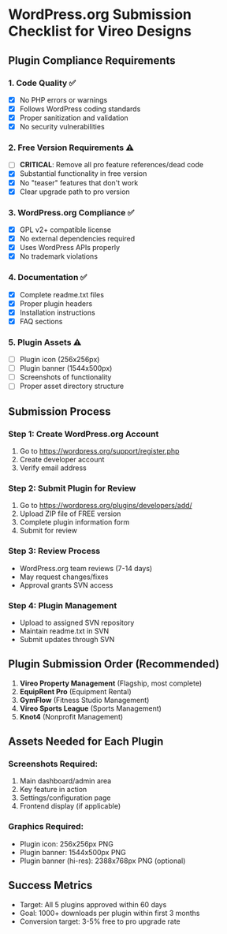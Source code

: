 # WordPress.org Submission Checklist for Vireo Designs

## Plugin Compliance Requirements

### 1. Code Quality ✅
- [x] No PHP errors or warnings
- [x] Follows WordPress coding standards
- [x] Proper sanitization and validation
- [x] No security vulnerabilities

### 2. Free Version Requirements ⚠️
- [ ] **CRITICAL**: Remove all pro feature references/dead code
- [x] Substantial functionality in free version
- [x] No "teaser" features that don't work
- [x] Clear upgrade path to pro version

### 3. WordPress.org Compliance ✅
- [x] GPL v2+ compatible license
- [x] No external dependencies required
- [x] Uses WordPress APIs properly
- [x] No trademark violations

### 4. Documentation ✅
- [x] Complete readme.txt files
- [x] Proper plugin headers
- [x] Installation instructions
- [x] FAQ sections

### 5. Plugin Assets ⚠️
- [ ] Plugin icon (256x256px)
- [ ] Plugin banner (1544x500px) 
- [ ] Screenshots of functionality
- [ ] Proper asset directory structure

## Submission Process

### Step 1: Create WordPress.org Account
1. Go to https://wordpress.org/support/register.php
2. Create developer account
3. Verify email address

### Step 2: Submit Plugin for Review
1. Go to https://wordpress.org/plugins/developers/add/
2. Upload ZIP file of FREE version
3. Complete plugin information form
4. Submit for review

### Step 3: Review Process
- WordPress.org team reviews (7-14 days)
- May request changes/fixes
- Approval grants SVN access

### Step 4: Plugin Management
- Upload to assigned SVN repository
- Maintain readme.txt in SVN
- Submit updates through SVN

## Plugin Submission Order (Recommended)

1. **Vireo Property Management** (Flagship, most complete)
2. **EquipRent Pro** (Equipment Rental) 
3. **GymFlow** (Fitness Studio Management)
4. **Vireo Sports League** (Sports Management)
5. **Knot4** (Nonprofit Management)

## Assets Needed for Each Plugin

### Screenshots Required:
1. Main dashboard/admin area
2. Key feature in action
3. Settings/configuration page
4. Frontend display (if applicable)

### Graphics Required:
- Plugin icon: 256x256px PNG
- Plugin banner: 1544x500px PNG
- Plugin banner (hi-res): 2388x768px PNG (optional)

## Success Metrics
- Target: All 5 plugins approved within 60 days
- Goal: 1000+ downloads per plugin within first 3 months
- Conversion target: 3-5% free to pro upgrade rate